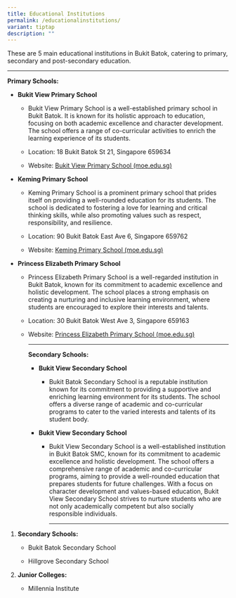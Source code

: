 ```yaml
---
title: Educational Institutions
permalink: /educationalinstitutions/
variant: tiptap
description: ""
---
```

<p>These are 5 main educational institutions in Bukit Batok, catering to
primary, secondary and post-secondary education.</p>
<p></p>
<p></p>
<hr>
<p><strong>Primary Schools:</strong>
</p>
<ul data-tight="true" class="tight">
<li>
<p><strong>Bukit View Primary School</strong>
</p>
<ul data-tight="true" class="tight">
<li>
<p>Bukit View Primary School is a well-established primary school in Bukit
Batok. It is known for its holistic approach to education, focusing on
both academic excellence and character development. The school offers a
range of co-curricular activities to enrich the learning experience of
its students.</p>
</li>
<li>
<p>Location: 18 Bukit Batok St 21, Singapore 659634</p>
</li>
<li>
<p>Website: <a href="https://www.bukitviewpri.moe.edu.sg/" rel="noopener noreferrer nofollow" target="_blank">Bukit View Primary School (moe.edu.sg)</a>
</p>
</li>
</ul>
<p></p>
</li>
<li>
<p><strong>Keming Primary School</strong>
</p>
<ul data-tight="true" class="tight">
<li>
<p>Keming Primary School is a prominent primary school that prides itself
on providing a well-rounded education for its students. The school is dedicated
to fostering a love for learning and critical thinking skills, while also
promoting values such as respect, responsibility, and resilience.</p>
</li>
<li>
<p>Location: 90 Bukit Batok East Ave 6, Singapore 659762</p>
</li>
<li>
<p>Website: <a href="https://www.kemingpri.moe.edu.sg/" rel="noopener noreferrer nofollow" target="_blank">Keming Primary School (moe.edu.sg)</a>
</p>
</li>
</ul>
<p></p>
</li>
</ul>
<ul data-tight="true" class="tight">
<li>
<p><strong>Princess Elizabeth Primary School </strong>
</p>
<ul data-tight="true" class="tight">
<li>
<p>Princess Elizabeth Primary School is a well-regarded institution in Bukit
Batok, known for its commitment to academic excellence and holistic development.
The school places a strong emphasis on creating a nurturing and inclusive
learning environment, where students are encouraged to explore their interests
and talents.</p>
</li>
<li>
<p>Location: 30 Bukit Batok West Ave 3, Singapore 659163</p>
</li>
<li>
<p>Website: <a href="https://www.princesselizabethpri.moe.edu.sg/" rel="noopener noreferrer nofollow" target="_blank">Princess Elizabeth Primary School (moe.edu.sg)</a>
</p>
<hr>
<p><strong>Secondary Schools:</strong>
</p>
<ul data-tight="true" class="tight">
<li>
<p><strong>Bukit View Secondary School</strong>
</p>
<ul data-tight="true" class="tight">
<li>
<p>Bukit Batok Secondary School is a reputable institution known for its
commitment to providing a supportive and enriching learning environment
for its students. The school offers a diverse range of academic and co-curricular
programs to cater to the varied interests and talents of its student body.</p>
</li>
</ul>
</li>
<li>
<p><strong>Bukit View Secondary School</strong>
</p>
<ul data-tight="true" class="tight">
<li>
<p>Bukit View Secondary School is a well-established institution in Bukit
Batok SMC, known for its commitment to academic excellence and holistic
development. The school offers a comprehensive range of academic and co-curricular
programs, aiming to provide a well-rounded education that prepares students
for future challenges. With a focus on character development and values-based
education, Bukit View Secondary School strives to nurture students who
are not only academically competent but also socially responsible individuals.</p>
<hr>
<p></p>
</li>
</ul>
</li>
</ul>
</li>
</ul>
</li>
</ul>
<ol>
<li>
<p><strong>Secondary Schools:</strong>
</p>
<ul data-tight="true" class="tight">
<li>
<p>Bukit Batok Secondary School</p>
</li>
<li>
<p>Hillgrove Secondary School</p>
</li>
</ul>
</li>
<li>
<p><strong>Junior Colleges:</strong>
</p>
<ul data-tight="true" class="tight">
<li>
<p>Millennia Institute</p>
</li>
</ul>
</li>
</ol>
<p></p>